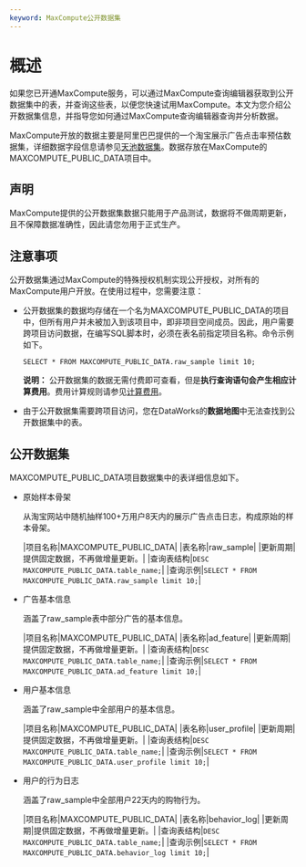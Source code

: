 ```yaml
---
keyword: MaxCompute公开数据集
---
```


# 概述

如果您已开通MaxCompute服务，可以通过MaxCompute查询编辑器获取到公开数据集中的表，并查询这些表，以便您快速试用MaxCompute。本文为您介绍公开数据集信息，并指导您如何通过MaxCompute查询编辑器查询并分析数据。

MaxCompute开放的数据主要是阿里巴巴提供的一个淘宝展示广告点击率预估数据集，详细数据字段信息请参见[天池数据集](https://tianchi.aliyun.com/dataset/dataDetail?dataId=56#)。数据存放在MaxCompute的MAXCOMPUTE\_PUBLIC\_DATA项目中。

## 声明

MaxCompute提供的公开数据集数据只能用于产品测试，数据将不做周期更新，且不保障数据准确性，因此请您勿用于正式生产。

## 注意事项

公开数据集通过MaxCompute的特殊授权机制实现公开授权，对所有的MaxCompute用户开放。在使用过程中，您需要注意：

-   公开数据集的数据均存储在一个名为MAXCOMPUTE\_PUBLIC\_DATA的项目中，但所有用户并未被加入到该项目中，即非项目空间成员。因此，用户需要跨项目访问数据，在编写SQL脚本时，必须在表名前指定项目名称。命令示例如下。

    ```
    SELECT * FROM MAXCOMPUTE_PUBLIC_DATA.raw_sample limit 10;
    ```

    **说明：** 公开数据集的数据无需付费即可查看，但是**执行查询语句会产生相应计算费用**。费用计算规则请参见[计算费用](/intl.zh-CN/产品定价/计算费用.md)。

-   由于公开数据集需要跨项目访问，您在DataWorks的**数据地图**中无法查找到公开数据集中的表。

## 公开数据集

MAXCOMPUTE\_PUBLIC\_DATA项目数据集中的表详细信息如下。

-   原始样本骨架

    从淘宝网站中随机抽样100+万用户8天内的展示广告点击日志，构成原始的样本骨架。

    |项目名称|MAXCOMPUTE\_PUBLIC\_DATA|
    |表名称|raw\_sample|
    |更新周期|提供固定数据，不再做增量更新。|
    |查询表结构|`DESC MAXCOMPUTE_PUBLIC_DATA.table_name;`|
    |查询示例|`SELECT * FROM MAXCOMPUTE_PUBLIC_DATA.raw_sample limit 10;`|

-   广告基本信息

    涵盖了raw\_sample表中部分广告的基本信息。

    |项目名称|MAXCOMPUTE\_PUBLIC\_DATA|
    |表名称|ad\_feature|
    |更新周期|提供固定数据，不再做增量更新。|
    |查询表结构|`DESC MAXCOMPUTE_PUBLIC_DATA.table_name;`|
    |查询示例|`SELECT * FROM MAXCOMPUTE_PUBLIC_DATA.ad_feature limit 10;`|

-   用户基本信息

    涵盖了raw\_sample中全部用户的基本信息。

    |项目名称|MAXCOMPUTE\_PUBLIC\_DATA|
    |表名称|user\_profile|
    |更新周期|提供固定数据，不再做增量更新。|
    |查询表结构|`DESC MAXCOMPUTE_PUBLIC_DATA.table_name;`|
    |查询示例|`SELECT * FROM MAXCOMPUTE_PUBLIC_DATA.user_profile limit 10;`|

-   用户的行为日志

    涵盖了raw\_sample中全部用户22天内的购物行为。

    |项目名称|MAXCOMPUTE\_PUBLIC\_DATA|
    |表名称|behavior\_log|
    |更新周期|提供固定数据，不再做增量更新。|
    |查询表结构|`DESC MAXCOMPUTE_PUBLIC_DATA.table_name;`|
    |查询示例|`SELECT * FROM MAXCOMPUTE_PUBLIC_DATA.behavior_log limit 10;`|


